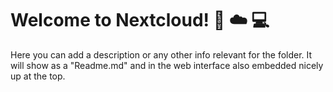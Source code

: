 # Welcome to Nextcloud! :iphone: :cloud: :computer:

Here you can add a description or any other info relevant for the folder. It will show as a "Readme.md" and in the web interface also embedded nicely up at the top.